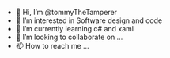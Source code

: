- 👋 Hi, I’m @tommyTheTamperer
- 👀 I’m interested in Software design and code
- 🌱 I’m currently learning c# and xaml
- 💞️ I’m looking to collaborate on ...
- 📫 How to reach me ...

<!---
tommyTheTamperer/tommyTheTamperer is a ✨ special ✨ repository because its `README.md` (this file) appears on your GitHub profile.
You can click the Preview link to take a look at your changes.
--->
